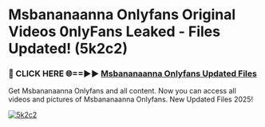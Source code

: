 # Msbananaanna Onlyfans Original Videos 0nlyFans Leaked - Files Updated! (5k2c2)

<h3>🔴 CLICK HERE 🌐==►► <a href="https://tinyurl.com/2m67pmp6" rel="nofollow">Msbananaanna Onlyfans Updated Files</a></h3>

Get Msbananaanna Onlyfans and all content. Now you can access all videos and pictures of Msbananaanna Onlyfans. New Updated Files 2025!

[![5k2c2](https://i.imgur.com/H4QAA4z.gif)](https://tinyurl.com/2m67pmp6)